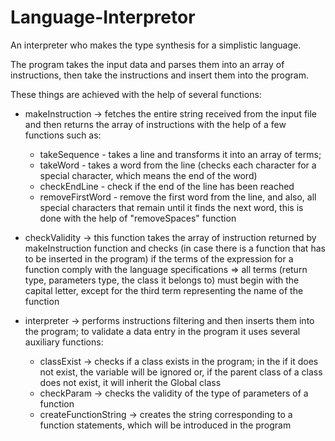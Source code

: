 # Language-Interpretor
An interpreter who makes the type synthesis for a simplistic language.


The program takes the input data and parses them into an array of
instructions, then take the instructions and insert them into the program.

These things are achieved with the help of several functions:

- makeInstruction -> fetches the entire string received from the
input file and then returns the array of instructions with the help 
of a few functions such as:

	* takeSequence - takes a line and transforms it into an array of
	terms;
	* takeWord - takes a word from the line (checks each character for 
	a special character, which means the end of the word)
	* checkEndLine - check if the end of the line has been reached
	* removeFirstWord - remove the first word from the line, and also, 
	all special characters that remain until it finds the next word, this is
	done with the help of "removeSpaces" function


- checkValidity -> this function takes the array of instruction returned
by makeInstruction function and checks (in case there is a function that
has to be inserted in the program) if the terms of the expression for a 
function comply with the language specifications => all terms (return type,
parameters type, the class it belongs to) must begin with the capital 
letter, except for the third term representing the name of the function


- interpreter -> performs instructions filtering and then inserts them 
into the program; to validate a data entry in the program it uses several 
auxiliary functions:

	* classExist -> checks if a class exists in the program; in the
	if it does not exist, the variable will be ignored or, if the parent
	class of a class does not exist, it will inherit the Global class
	* checkParam -> checks the validity of the type of parameters of a 
	function
	* createFunctionString -> creates the string corresponding to a
	function statements, which will be introduced in the program
